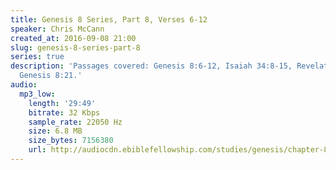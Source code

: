 ```yaml
---
title: Genesis 8 Series, Part 8, Verses 6-12
speaker: Chris McCann
created_at: 2016-09-08 21:00
slug: genesis-8-series-part-8
series: true
description: 'Passages covered: Genesis 8:6-12, Isaiah 34:8-15, Revelation 18:2-3,
  Genesis 8:21.'
audio:
  mp3_low:
    length: '29:49'
    bitrate: 32 Kbps
    sample_rate: 22050 Hz
    size: 6.8 MB
    size_bytes: 7156380
    url: http://audiocdn.ebiblefellowship.com/studies/genesis/chapter-8/2016.09.08_McCann_-_Genesis_8_Series_Part_8.mp3
---
```


